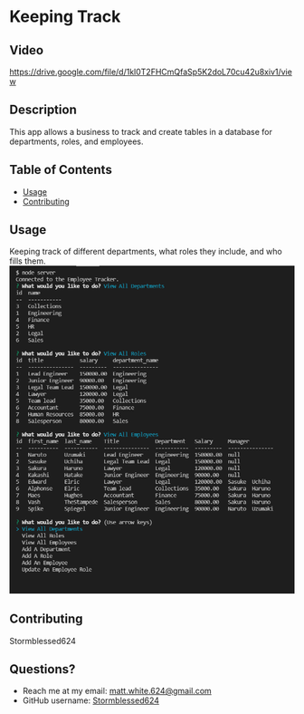 
  # Keeping Track
  
  ## Video
  https://drive.google.com/file/d/1kl0T2FHCmQfaSp5K2doL70cu42u8xiv1/view
  
  ## Description
  This app allows a business to track and create tables in a database for departments, roles, and employees.

  ## Table of Contents
  * [Usage](#usage)
  * [Contributing](#contributing)
  

  ## Usage
  Keeping track of different departments, what roles they include, and who fills them.
  ![alt text](images/keeping-track-screenshot.png)



  ## Contributing
  Stormblessed624
  

  ## Questions?
  - Reach me at my email: matt.white.624@gmail.com
  - GitHub username: [Stormblessed624](https://github.com/Stormblessed624/)

  
